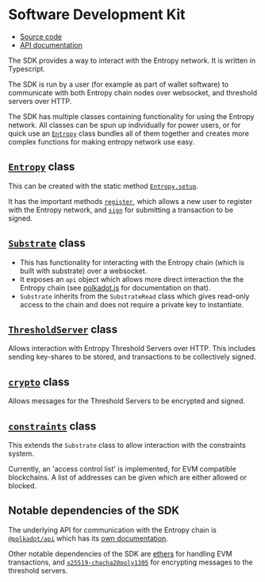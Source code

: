 # Software Development Kit

- [Source code](https://github.com/entropyxyz/entropy-js)
- [API documentation](https://entropy-api-docs.vercel.app/entropy-js/index.html)

The SDK provides a way to interact with the Entropy network. It is written in Typescript.

The SDK is run by a user (for example as part of wallet software) to communicate with both Entropy chain nodes over websocket, and threshold servers over HTTP.

The SDK has multiple classes containing functionality for using the Entropy network. All classes can be spun up individually for power users, or for quick use an [`Entropy`](https://entropy-api-docs.vercel.app/entropy-js/classes/core.default.html) class bundles all of them together and creates more complex functions for making entropy network use easy.

## [`Entropy`](https://entropy-api-docs.vercel.app/entropy-js/classes/core.default.html) class

This can be created with the static method [`Entropy.setup`](https://entropy-api-docs.vercel.app/entropy-js/classes/core.default.html#setup).

It has the important methods [`register`](https://entropy-api-docs.vercel.app/entropy-js/classes/core.default.html#register), which allows a new user to register with the Entropy network, and [`sign`](https://entropy-api-docs.vercel.app/entropy-js/classes/core.default.html#sign) for submitting a transaction to be signed.

## [`Substrate`](https://entropy-api-docs.vercel.app/entropy-js/classes/substrate.Substrate.html) class

- This has functionality for interacting with the Entropy chain (which is built with substrate) over a websocket.
- It exposes an `api` object which allows more direct interaction the the Entropy chain (see [polkadot.js](https://polkadot.js.org/docs/) for documentation on that).
- `Substrate` inherits from the `SubstrateRead` class which gives read-only access to the chain and does not require a private key to instantiate.

## [`ThresholdServer`](https://entropy-api-docs.vercel.app/entropy-js/classes/threshold_server.ThresholdServer.html) class

Allows interaction with Entropy Threshold Servers over HTTP. This includes sending key-shares to be stored, and transactions to be collectively signed.

## [`crypto`](https://entropy-api-docs.vercel.app/entropy-js/classes/crypto.Crypto.html) class

Allows messages for the Threshold Servers to be encrypted and signed.

## [`constraints`](https://entropy-api-docs.vercel.app/entropy-js/modules/constraints.html) class

This extends the `Substrate` class to allow interaction with the constraints system.

Currently, an 'access control list' is implemented, for EVM compatible blockchains. A list of addresses can be given which are either allowed or blocked.

## Notable dependencies of the SDK

The underlying API for communication with the Entropy chain is [`@polkadot/api`](https://www.npmjs.com/package/@polkadot/api) which has its [own documentation](https://polkadot.js.org/docs/api).

Other notable dependencies of the SDK are [ethers](https://docs.ethers.org/v6/) for handling EVM transactions, and [`x25519-chacha20poly1305`](https://www.npmjs.com/package/x25519) for encrypting messages to the threshold servers. 


<!-- - Sign -->
<!--   - Sign takes in an EVM unsigned transaction sends it off to the chain then recovers the signed transaction from a node after the signing process is completed. -->
<!--   - The function only returns a signed tx so that should be handled and sent to chain by the client -->
<!--  -->
<!--   ```js -->
<!--   import { BigNumber, ethers } from "ethers"; -->
<!--  -->
<!--   const provider = ethers.getDefaultProvider(network) -->
<!--   const tx: ethers.utils.UnsignedTransaction = { -->
<!--     to: "0x772b9a9e8aa1c9db861c6611a82d251db4fac990", -->
<!--     value: BigNumber.from("1"), -->
<!--     chainId: 1, -->
<!--     nonce: 1, -->
<!--     data: ethers.utils.hexlify(ethers.utils.toUtf8Bytes("Created On Entropy")), -->
<!--   }; -->
<!--  -->
<!--   const result = await entropy.sign(tx, 10); -->
<!--  -->
<!--   // take sig return and use ethers to serialize the tx and signature -->
<!--   const signed_tx = await ethers.utils.serializeTransaction(tx, signature); -->
<!--  -->
<!--    // send tx off to ethereum -->
<!--    try { -->
<!--     const tx_send = await provider.sendTransaction(signed_tx); -->
<!--     console.log("transaction sent successfully", { tx_send }); -->
<!--   } catch (e: any) { -->
<!--     console.log({ failedTransaction: e.transaction, e }); -->
<!--   } -->
<!--   ``` -->

<!-- `Entropy.sign` -->
<!-- Takes: -->
<!-- - An unsigned EVM transaction - support for other message formats will be added later.  -->
<!-- - Flag whether to use the freeTx pallet -->
<!-- - Number of times to poll whether signing is complete - currently no direct communication with validators -->
<!-- - Internally this calls `Entropy.thresholdServer.submitTransactionRequest` which takes an array of encrypted transactions together with urls of respective threshold servers, so that constraints can be checked before the nodes participate in signing. -->
